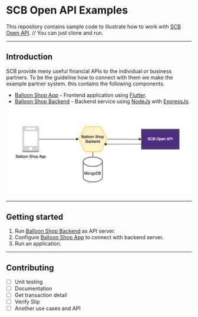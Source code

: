 # SCB Open API Examples
This repository contains sample code to illustrate how to work with [SCB Open API](https://developer.scb/).
// You can just clone and run. 

---
## Introduction
SCB provide meny useful financial APIs to the individual or business partners. To be the guideline how to connect with them we make the example partner system. this contains the following components.
* [Balloon Shop App](https://github.com/SCB-TechX/scb-open-api-examples/tree/master/balloon_shop_app) - Frontend application using [Flutter](https://flutter.dev/).
* [Balloon Shop Backend](https://github.com/SCB-TechX/scb-open-api-examples/tree/master/balloon_shop_backend) - Backend service using [NodeJs](https://nodejs.org/) with [ExpressJs](http://expressjs.com/).

![Service Diagram](docs/balloon_shop.drawio.png)

---
## Getting started
1. Run [Balloon Shop Backend](https://github.com/SCB-TechX/scb-open-api-examples/tree/master/balloon_shop_backend) as API server.
2. Configure [Balloon Shop App](https://github.com/SCB-TechX/scb-open-api-examples/tree/master/balloon_shop_app) to connect with backend server.
3. Run an application.

---
## Contributing
- [ ] Unit testing
- [ ] Documentation
- [ ] Get transaction detail
- [ ] Verify Slip
- [ ] Another use cases and API
